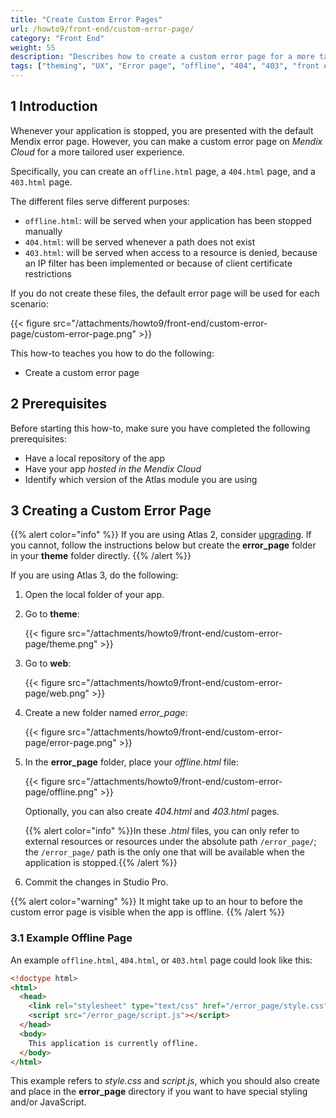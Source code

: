 ```yaml
---
title: "Create Custom Error Pages"
url: /howto9/front-end/custom-error-page/
category: "Front End"
weight: 55
description: "Describes how to create a custom error page for a more tailored user experience."
tags: ["theming", "UX", "Error page", "offline", "404", "403", "front end"]
---
```


## 1 Introduction

Whenever your application is stopped, you are presented with the default Mendix error page. However, you can make a custom error page on *Mendix Cloud* for a more tailored user experience. 

Specifically, you can create an `offline.html` page, a `404.html` page, and a `403.html` page.

The different files serve different purposes:

* `offline.html`: will be served when your application has been stopped manually
* `404.html`: will be served whenever a path does not exist
* `403.html`: will be served when access to a resource is denied, because an IP filter has been implemented or because of client certificate restrictions

If you do not create these files, the default error page will be used for each scenario:

{{< figure src="/attachments/howto9/front-end/custom-error-page/custom-error-page.png" >}}

This how-to teaches you how to do the following:

* Create a custom error page

## 2 Prerequisites

Before starting this how-to, make sure you have completed the following prerequisites:

* Have a local repository of the app
* Have your app *hosted in the Mendix Cloud*
* Identify which version of the Atlas module you are using

## 3 Creating a Custom Error Page

{{% alert color="info" %}}
If you are using Atlas 2, consider [upgrading](/refguide9/moving-from-atlas-2-to-3/). If you cannot, follow the instructions below but create the **error_page** folder in your **theme** folder directly.
{{% /alert %}}

If you are using Atlas 3, do the following:

1. Open the local folder of your app.
2. Go to **theme**:

    {{< figure src="/attachments/howto9/front-end/custom-error-page/theme.png" >}}

3. Go to **web**:

    {{< figure src="/attachments/howto9/front-end/custom-error-page/web.png" >}}

4. Create a new folder named *error_page*:

    {{< figure src="/attachments/howto9/front-end/custom-error-page/error-page.png" >}}

5. In the **error_page** folder, place your *offline.html* file:

    {{< figure src="/attachments/howto9/front-end/custom-error-page/offline.png" >}}

    Optionally, you can also create *404.html* and *403.html* pages.

    {{% alert color="info" %}}In these *.html* files, you can only refer to external resources or resources under the absolute path `/error_page/`; the `/error_page/` path is the only one that will be available when the application is stopped.{{% /alert %}}

6. Commit the changes in Studio Pro.

{{% alert color="warning" %}}
It might take up to an hour to before the custom error page is visible when the app is offline.
{{% /alert %}}

### 3.1 Example Offline Page

An example `offline.html`, `404.html`, or `403.html` page could look like this:

```html
<!doctype html>
<html>
  <head>
    <link rel="stylesheet" type="text/css" href="/error_page/style.css">
    <script src="/error_page/script.js"></script>
  </head>
  <body>
    This application is currently offline.
  </body>
</html>
```

This example refers to *style.css* and *script.js*, which you should also create and place in the **error_page** directory if you want to have special styling and/or JavaScript.
